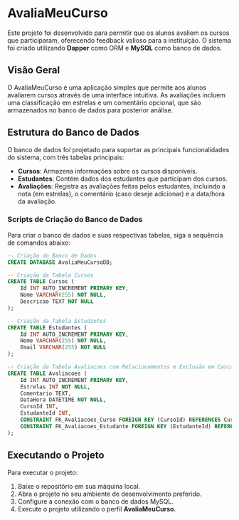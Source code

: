 # AvaliaMeuCurso

Este projeto foi desenvolvido para permitir que os alunos avaliem os cursos que participaram, oferecendo feedback valioso para a instituição. O sistema foi criado utilizando **Dapper** como ORM e **MySQL** como banco de dados.

## Visão Geral

O AvaliaMeuCurso é uma aplicação simples que permite aos alunos avaliarem cursos através de uma interface intuitiva. As avaliações incluem uma classificação em estrelas e um comentário opcional, que são armazenados no banco de dados para posterior análise.

## Estrutura do Banco de Dados

O banco de dados foi projetado para suportar as principais funcionalidades do sistema, com três tabelas principais:

- **Cursos**: Armazena informações sobre os cursos disponíveis.
- **Estudantes**: Contém dados dos estudantes que participam dos cursos.
- **Avaliações**: Registra as avaliações feitas pelos estudantes, incluindo a nota (em estrelas), o comentário (caso deseje adicionar) e a data/hora da avaliação.

### Scripts de Criação do Banco de Dados

Para criar o banco de dados e suas respectivas tabelas, siga a sequência de comandos abaixo:

```sql
-- Criação do Banco de Dados
CREATE DATABASE AvaliaMeuCursoDB;

-- Criação da Tabela Cursos
CREATE TABLE Cursos (
    Id INT AUTO_INCREMENT PRIMARY KEY,
    Nome VARCHAR(255) NOT NULL,
    Descricao TEXT NOT NULL
);

-- Criação da Tabela Estudantes
CREATE TABLE Estudantes (
    Id INT AUTO_INCREMENT PRIMARY KEY,
    Nome VARCHAR(255) NOT NULL,
    Email VARCHAR(255) NOT NULL
);

-- Criação da Tabela Avaliacoes com Relacionamentos e Exclusão em Cascata
CREATE TABLE Avaliacoes (
    Id INT AUTO_INCREMENT PRIMARY KEY,
    Estrelas INT NOT NULL,
    Comentario TEXT,
    DataHora DATETIME NOT NULL,
    CursoId INT,
    EstudanteId INT,
    CONSTRAINT FK_Avaliacoes_Curso FOREIGN KEY (CursoId) REFERENCES Cursos(Id) ON DELETE CASCADE,
    CONSTRAINT FK_Avaliacoes_Estudante FOREIGN KEY (EstudanteId) REFERENCES Estudantes(Id)
);
````

## Executando o Projeto

Para executar o projeto:

1. Baixe o repositório em sua máquina local.
2. Abra o projeto no seu ambiente de desenvolvimento preferido.
3. Configure a conexão com o banco de dados MySQL.
4. Execute o projeto utilizando o perfil **AvaliaMeuCurso**.
